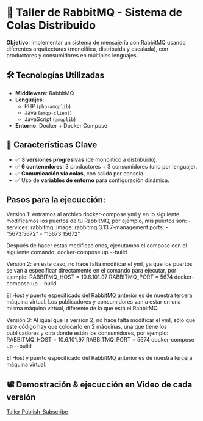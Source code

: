 # 🐇 Taller de RabbitMQ - Sistema de Colas Distribuido

**Objetivo**: Implementar un sistema de mensajería con RabbitMQ usando diferentes arquitecturas (monolítica, distribuida y escalada), con productores y consumidores en múltiples lenguajes.


## 🛠️ Tecnologías Utilizadas
- **Middleware**: RabbitMQ
- **Lenguajes**: 
  - PHP (`php-amqplib`)
  - Java (`amqp-client`)
  - JavaScript (`amqplib`)
- **Entorno**: Docker + Docker Compose

## 🌟 Características Clave
- ✅ **3 versiones progresivas** (de monolítico a distribuido).
- ✅ **6 contenedores**: 3 productores + 3 consumidores (uno por lenguaje).
- ✅ **Comunicación vía colas**, con salida por consola.
- ✅ Uso de **variables de entorno** para configuración dinámica.

## Pasos para la ejecucción:
Versión 1: entramos al archivo docker-compose.yml y en lo siguiente modificamos los puertos de tu RabbitMQ, por ejemplo, mis puertos son:
-services:
  rabbitmq:
    image: rabbitmq:3.13.7-management
    ports:
      - "5673:5672"
      - "15673:15672"

Después de hacer estas modificaciones, ejecutamos el compose con el siguiente comando:
docker-compose up --build

Versión 2: en este caso, no hace falta modificar el yml, ya que los puertos se van a especificar directamente en el comando para ejecutar, por ejemplo:
RABBITMQ_HOST = 10.6.101.97 RABBITMQ_PORT = 5674 docker-compose up --build

El Host y puerto especificado del RabbitMQ anterior es de nuestra tercera máquina virtual. Los publicadores y consumidores van a estar en una misma máquina virtual, diferente de la que está el RabbitMQ.

Versión 3: Al igual que la versión 2, no hace falta modificar el yml, sólo que este código hay que colocarlo en 2 máquinas, una que tiene los publicadores y otra donde están los consumidores, por ejemplo:
RABBITMQ_HOST = 10.6.101.97 RABBITMQ_PORT = 5674 docker-compose up --build

El Host y puerto especificado del RabbitMQ anterior es de nuestra tercera máquina virtual. 

## 📽️ Demostración & ejecucción en Video de cada versión
[Taller Publish-Subscribe](https://www.youtube.com/watch?v=KvYHccsxUxY)
